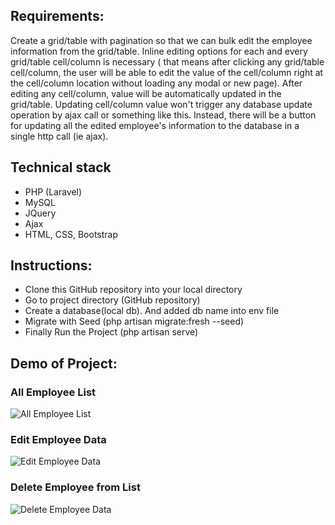 ## Requirements:

Create a grid/table with pagination so that we can  bulk edit the employee information from the grid/table.  Inline editing options for each and every grid/table cell/column is necessary ( that means after clicking any grid/table cell/column, the user will be able to edit the value of the cell/column right at the cell/column location without loading any modal or new page). After editing any cell/column, value will be automatically updated in the grid/table. Updating cell/column value won't trigger any database update operation by ajax call or something like this. Instead,  there will be a button for updating all the edited employee's information to the database in a single http call (ie ajax).  

## Technical stack

- PHP (Laravel)
- MySQL
- JQuery
- Ajax
- HTML, CSS, Bootstrap

## Instructions:

- Clone this GitHub repository into your local directory
- Go to project directory (GitHub repository)
- Create a database(local db). And added db name into env file
- Migrate with Seed (php artisan migrate:fresh --seed)
- Finally Run the Project (php artisan serve)

## Demo of Project:

### All Employee List
![All Employee List]()

### Edit Employee Data
![Edit Employee Data]()

### Delete Employee from List
![Delete Employee Data]()




